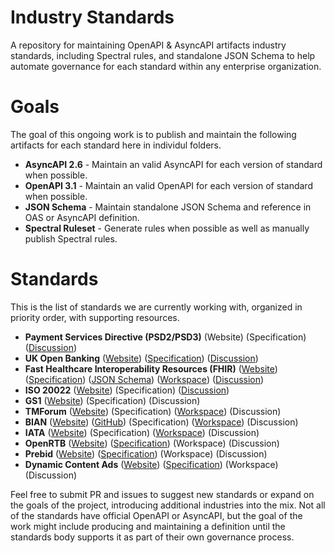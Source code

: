 # Industry Standards
A repository for maintaining OpenAPI & AsyncAPI artifacts industry standards, including Spectral rules, and standalone JSON Schema to help automate governance for each standard within any enterprise organization.

# Goals
The goal of this ongoing work is to publish and maintain the following artifacts for each standard here in individul folders.

- **AsyncAPI 2.6** - Maintain an valid AsyncAPI for each version of standard when possible.
- **OpenAPI 3.1** - Maintain an valid OpenAPI for each version of standard when possible.
- **JSON Schema** - Maintain standalone JSON Schema and reference in OAS or AsyncAPI definition.
- **Spectral Ruleset** - Generate rules when possible as well as manually publish Spectral rules. 

# Standards
This is the list of standards we are currently working with, organized in priority order, with supporting resources.

- **Payment Services Directive (PSD2/PSD3)** (Website) (Specification) ([Discussion](https://github.com/postman-open-technologies/industry-standards/discussions/2))
- **UK Open Banking** ([Website](https://www.openbanking.org.uk/)) ([Specification](https://standards.openbanking.org.uk/api-specifications/)) ([Discussion](https://github.com/postman-open-technologies/industry-standards/discussions/3))
- **Fast Healthcare Interoperability Resources (FHIR)** ([Website](https://www.hl7.org/fhir/overview.html)) ([Specification](http://hl7.org/fhir/us/core/us-core-server.openapi.json)) ([JSON Schema](https://hl7.org/fhir/R4/fhir.schema.json)) ([Workspace](https://www.postman.com/api-evangelist/workspace/fast-healthcare-interoperability-resources-fhir/overview)) ([Discussion](https://github.com/postman-open-technologies/industry-standards/discussions/4))
- **ISO 20022** ([Website](https://www.iso20022.org/)) (Specification) ([Discussion](https://github.com/postman-open-technologies/industry-standards/discussions/5))
- **GS1** ([Website](https://www.gs1.org/)) (Specification) (Discussion)
- **TMForum** ([Website](https://www.tmforum.org/)) (Specification) ([Workspace](https://www.postman.com/api-evangelist/workspace/tm-forum/overview)) (Discussion)
- **BIAN** ([Website](https://bian.org/)) ([GitHub](https://github.com/bian-official)) (Specification) ([Workspace](https://www.postman.com/postman/workspace/postman-open-technologies-banking-industry-architecture-network-bian/overview)) (Discussion)
- **IATA** ([Website](https://www.iata.org/)) (Specification) ([Workspace](https://www.postman.com/postman/workspace/postman-open-technologies-partners-iata/overview)) (Discussion)
- **OpenRTB** ([Website](https://iabtechlab.com/standards/openrtb/)) ([Specification](https://github.com/InteractiveAdvertisingBureau/openrtb2.x/releases/tag/2.6-202211)) (Workspace) (Discussion)
- **Prebid** ([Website](https://www.prebid.org)) ([Specification](https://docs.prebid.org/prebid-server/developers/add-new-bidder-go.html#bidder-parameters)) (Workspace) (Discussion)
- **Dynamic Content Ads** ([Website](https://iabtechlab.com/working-groups/dynamic-content-ad-standards/)) ([Specification](https://github.com/InteractiveAdvertisingBureau/dynamicContentAdsSchema)) (Workspace) (Discussion)

Feel free to submit PR and issues to suggest new standards or expand on the goals of the project, introducing additional industries into the mix. Not all of the standards have official OpenAPI or AsyncAPI, but the goal of the work might include producing and maintaining a definition until the standards body supports it as part of their own governance process.
